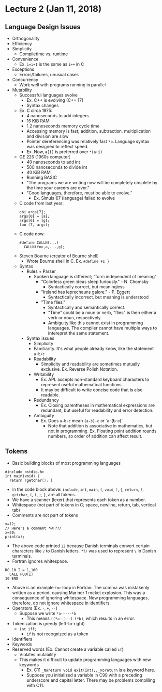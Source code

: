 # Lecture 2 (Jan 11, 2018)
## Language Design Issues
* Orthogonality
* Efficiency
* Simplicity
  * Compiletime vs. runtime
* Convenience
  * Ex. `i=i+1` is the same as `i++` in C
* Exceptions
  * Errors/failures, unusual cases
* Concurrency
  * Work well with programs running in parallel
* Mutability
  * Successful languages evolve
    * Ex. C++ is evolving (C++ 17)
    * Syntax changes
  * Ex. C circa 1975:
    * 4 nanoseconds to add integers
    * 16 KiB RAM
    * 1.2 nanoseconds memory cycle time
    * Accessing memory is fast; addition, subtraction, multiplication and division are slow
    * Pointer dereferencing was relatively fast `*p`. Language syntax was designed to reflect speed.
    * Ex. Now, `a[i]` is preferred over `*(a+i)`
  * GE 225 (1960s computer)
    * 40 nanoseconds to add int
    * 500 nanoseconds to divide int
    * 40 KiB RAM
    * Running BASIC
    * "The programs we are writing now will be completely obsolete by the time your careers are over."
    * "Good languages, therefore, must be able to evolve."
      * Ex. Simula 67 (language) failed to evolve
  * C code from last year:
    ```
    obj args[7];
    args[0] = [a];
    args[6] = [g];
    foo (7, args);
    ```
  * C code now: 
    ```
    #define CALLN(...) 
      CALLN(foo,a,...,g);
    ```
  * Steven Bourne (creator of Bourne shell)
    * Wrote Bourne shell in C. Ex. `#define FI }`
  * Syntax
    * Rules + Parser
      * Spoken language is different; "form independent of meaning"
        * "Colorless green ideas sleep furiously." - N. Chomsky
          * Syntactically correct, but meaningless
        * "Ireland has leprechauns galore." - P. Eggert
          * Syntactically incorrect, but meaning is understood
        * "Time flies."
          * Syntactically and semantically correct. 
          * "Time" could be a noun or verb, "flies" is then either a verb or noun, respectively.
          * Ambiguity like this cannot exist in programming languages. The compiler cannot have multiple ways to interepret the same statement.
    * Syntax issues
      * Simplicity
      * Familiarity. It's what people already know, like the statement `a+b/c`
      * Readability
        * Simplicity and readability are sometimes mutually exclusive. Ex. Reverse Polish Notation.
      * Writability
        * Ex. APL accepts non-standard keyboard characters to represent useful mathematical functions.
        * It may be difficult to write concise code that is also readable.
      * Redundancy
        * Ex. Closing parentheses in mathematical expressions are redundant, but useful for readability and error detection.
      * Ambiguity
        * Ex. Does `a-b-c` mean `(a-b)-c` or `a-(b-c)'
          * Note that addition is associative in mathematics, but not in programming. Ex. Floating point addition rounds numbers, so order of addition can affect result.
## Tokens
  * Basic building blocks of most programming languages
  ```
  #include <stdio.h>
  int main(void) {
    return !getchar(); }
  ```
  * In the code block above: `include`, `int`, `main`, `(`, `void`, `)`, `{`, `return`, `!`, `getchar`, `(`, `)`, `;`, `}`, are all tokens.
  * We have a scanner (lexer) that represents each token as a number. 
  * Whitespace (not part of tokens in C; space, newline, return, tab, vertical tab)
  * Comments are not part of tokens
  ```
  x=12;
  // Here's a comment *@!??/
  x=20;
  print(x);
  ```
  * The above code printed `12` because Danish terminals convert certain characters like `/` to Danish letters. `??/` was used to represent `\` in Danish terminals.
  * Fortran ignores whitespace.
  ```
  DO 10 I = 1,100
    CALL FOO(I)
  10 END
  ```
  * Above is an example `for` loop in Fortran. The comma was mistakenly written as a period, causing Mariner 1
rocket explosion. This was a consequence of ignoring whitespace. New programming languages, therefore, do not ignore whitespace in identifiers.
  * Operators (Ex. `-`, `+`, `--`)
    * Suppose we write `*a-----*b`
      * This means `((*a--)--)-(*b)`, which results in an error.
  * Tokenization is greedy (left-to-right)
      * `int iff;`
        * `if` is not recognized as a token
  * Identifiers
  * Keywords
  * Reserved words (Ex. Cannot create a variable called `if`)
    * Violates mutability
    * This makes it difficult to update programming languages with new keywords
      * Ex. C11 `_Noreturn void exit(int);`, `_Noreturn` is a keyword here.
      * Suppose you initialized a variable in C99 with a preceding underscore and capital letter. There may be problems compliling with C11.
      
